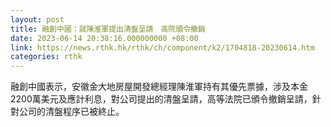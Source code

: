 ```yaml
---
layout: post
title: 融創中國：就陳淮軍提出清盤呈請　高院頒令撤銷
date: 2023-06-14 20:38:16.000000000 +08:00
link: https://news.rthk.hk/rthk/ch/component/k2/1704818-20230614.htm
categories: rthk
---
```


融創中國表示，安徽金大地房屋開發總經理陳淮軍持有其優先票據，涉及本金2200萬美元及應計利息，對公司提出的清盤呈請，高等法院已頒令撤銷呈請，針對公司的清盤程序已被終止。
